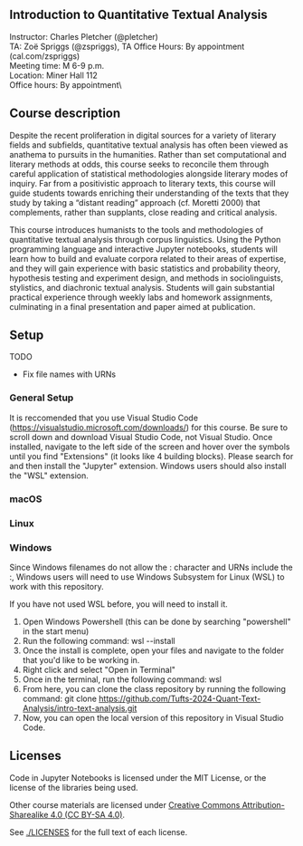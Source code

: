 Introduction to Quantitative Textual Analysis
------

Instructor: Charles Pletcher (@pletcher)\
TA: Zoë Spriggs (@zspriggs), TA Office Hours: By appointment (cal.com/zspriggs)\
Meeting time: M 6-9 p.m.\
Location: Miner Hall 112\
Office hours: By appointment\


## Course description

Despite the recent proliferation in digital sources for a variety of literary fields and subfields, quantitative textual analysis has often been viewed as anathema to pursuits in the humanities. Rather than set computational and literary methods at odds, this course seeks to reconcile them through careful application of statistical methodologies alongside literary modes of inquiry. Far from a positivistic approach to literary texts, this course will guide students towards enriching their understanding of the texts that they study by taking a “distant reading” approach (cf. Moretti 2000) that complements, rather than supplants, close reading and critical analysis.

This course introduces humanists to the tools and methodologies of quantitative textual analysis through corpus linguistics. Using the Python programming language and interactive Jupyter notebooks, students will learn how to build and evaluate corpora related to their areas of expertise, and they will gain experience with basic statistics and probability theory, hypothesis testing and experiment design, and methods in sociolinguists, stylistics, and diachronic textual analysis. Students will gain substantial practical experience through weekly labs and homework assignments, culminating in a final presentation and paper aimed at publication.


## Setup

TODO

- Fix file names with URNs

### General Setup
It is reccomended that you use Visual Studio Code (https://visualstudio.microsoft.com/downloads/) for this course. Be sure to scroll down and download Visual Studio Code, not Visual Studio. Once installed, navigate to the left side of the screen and hover over the symbols until you find "Extensions" (it looks like 4 building blocks). Please search for and then install the "Jupyter" extension. Windows users should also install the "WSL" extension.


### macOS


### Linux


### Windows
Since Windows filenames do not allow the : character and URNs include the :, Windows users will need to use Windows Subsystem for Linux (WSL) to work with this repository. 

If you have not used WSL before, you will need to install it.

1. Open Windows Powershell (this can be done by searching "powershell" in the start menu)
2. Run the following command: wsl --install
3. Once the install is complete, open your files and navigate to the folder that you'd like to be working in. 
4. Right click and select "Open in Terminal"
5. Once in the terminal, run the following command: wsl
6. From here, you can clone the class repository by running the following command: git clone https://github.com/Tufts-2024-Quant-Text-Analysis/intro-text-analysis.git
7. Now, you can open the local version of this repository in Visual Studio Code. 

## Licenses

Code in Jupyter Notebooks is licensed under the MIT License, or the license of the libraries being used.

Other course materials are licensed under [Creative Commons Attribution-Sharealike 4.0 (CC BY-SA 4.0)](https://creativecommons.org/licenses/by-sa/4.0/).

See [./LICENSES](LICENSES) for the full text of each license.


